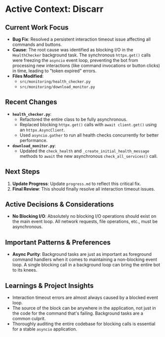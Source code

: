 # Active Context: Discarr

## Current Work Focus
- **Bug Fix**: Resolved a persistent interaction timeout issue affecting all commands and buttons.
- **Cause**: The root cause was identified as blocking I/O in the `HealthChecker` background task. The synchronous `httpx.get()` calls were freezing the `asyncio` event loop, preventing the bot from processing new interactions (like command invocations or button clicks) in time, leading to "token expired" errors.
- **Files Modified**: 
  - `src/monitoring/health_checker.py`
  - `src/monitoring/download_monitor.py`

## Recent Changes
- **`health_checker.py`**:
  - Refactored the entire class to be fully asynchronous.
  - Replaced blocking `httpx.get()` calls with `await client.get()` using an `httpx.AsyncClient`.
  - Used `asyncio.gather` to run all health checks concurrently for better performance.
- **`download_monitor.py`**:
  - Updated the `check_health` and `_create_initial_health_message` methods to `await` the new asynchronous `check_all_services()` call.

## Next Steps
1. **Update Progress**: Update `progress.md` to reflect this critical fix.
2. **Final Review**: This should finally resolve all interaction timeout issues.

## Active Decisions & Considerations
- **No Blocking I/O**: Absolutely no blocking I/O operations should exist on the main event loop. All network requests, file operations, etc., must be asynchronous.

## Important Patterns & Preferences
- **Async Purity**: Background tasks are just as important as foreground command handlers when it comes to maintaining a non-blocking event loop. A single blocking call in a background loop can bring the entire bot to its knees.

## Learnings & Project Insights
- Interaction timeout errors are almost always caused by a blocked event loop.
- The source of the block can be anywhere in the application, not just in the code for the command that's failing. Background tasks are a common culprit.
- Thoroughly auditing the entire codebase for blocking calls is essential for a stable `asyncio` application.
